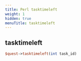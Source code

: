 ```yaml
---
title: Perl tasktimeleft
weight: 1
hidden: true
menuTitle: tasktimeleft
---
```

## tasktimeleft
```perl
$quest->tasktimeleft(int task_id)
```